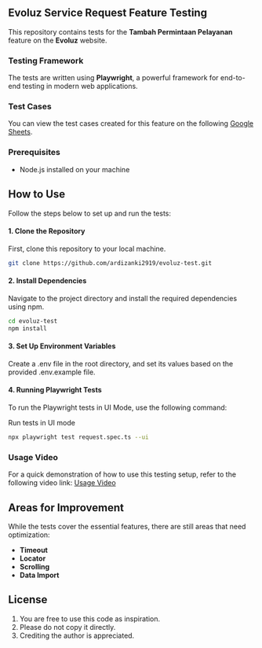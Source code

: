 ## Evoluz Service Request Feature Testing

This repository contains tests for the **Tambah Permintaan Pelayanan** feature on the **Evoluz** website.

### Testing Framework

The tests are written using **Playwright**, a powerful framework for end-to-end testing in modern web applications.

### Test Cases

You can view the test cases created for this feature on the following [Google Sheets](https://docs.google.com/spreadsheets/d/1YAp2CHZVO0tag3jwXdcIoClVVWARzcSRcB0VOZCsKp4/edit?usp=sharing).

### Prerequisites
- Node.js installed on your machine

## How to Use

Follow the steps below to set up and run the tests:

#### 1. Clone the Repository

First, clone this repository to your local machine.

```bash
git clone https://github.com/ardizanki2919/evoluz-test.git
```

#### 2. Install Dependencies

Navigate to the project directory and install the required dependencies using npm.

```bash
cd evoluz-test
npm install
```

#### 3. Set Up Environment Variables

Create a .env file in the root directory, and set its values based on the provided .env.example file.

#### 4. Running Playwright Tests

To run the Playwright tests in UI Mode, use the following command:

Run tests in UI mode
```bash
npx playwright test request.spec.ts --ui
```

### Usage Video

For a quick demonstration of how to use this testing setup, refer to the following video link: [Usage Video](https://drive.google.com/file/d/1PWBP9CONMEi3FCx1-sOeH4LaQ8NGzu78/view?usp=sharing)

## Areas for Improvement

While the tests cover the essential features, there are still areas that need optimization:

- **Timeout**
- **Locator**
- **Scrolling**
- **Data Import**

## License

1. You are free to use this code as inspiration.
2. Please do not copy it directly.
3. Crediting the author is appreciated.